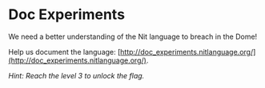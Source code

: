 # Doc Experiments

We need a better understanding of the Nit language to breach in the Dome!

Help us document the language: [http://doc_experiments.nitlanguage.org/](http://doc_experiments.nitlanguage.org/).

*Hint: Reach the level 3 to unlock the flag.*
